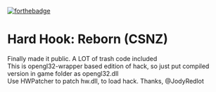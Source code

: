 [![forthebadge](https://forthebadge.com/images/badges/built-with-love.svg)](https://forthebadge.com)  

# Hard Hook: Reborn (CSNZ)
Finally made it public. A LOT of trash code included  
This is opengl32-wrapper based edition of hack, so just put compiled version in game folder as opengl32.dll  
Use HWPatcher to patch hw.dll, to load hack. Thanks, @JodyRedlot  

